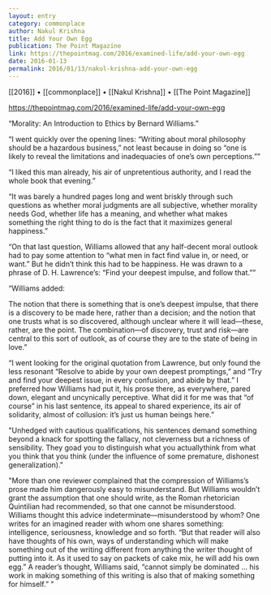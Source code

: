 ```yaml
---
layout: entry
category: commonplace
author: Nakul Krishna
title: Add Your Own Egg
publication: The Point Magazine
link: https://thepointmag.com/2016/examined-life/add-your-own-egg
date: 2016-01-13
permalink: 2016/01/13/nakul-krishna-add-your-own-egg
---
```


[[2016]] • [[commonplace]] • [[Nakul Krishna]] • [[The Point Magazine]]

https://thepointmag.com/2016/examined-life/add-your-own-egg

“Morality: An Introduction to Ethics by Bernard Williams.”

“I went quickly over the opening lines: “Writing about moral philosophy should be a hazardous business,” not least because in doing so “one is likely to reveal the limitations and inadequacies of one’s own perceptions.””

“I liked this man already, his air of unpretentious authority, and I read the whole book that evening.”

“It was barely a hundred pages long and went briskly through such questions as whether moral judgments are all subjective, whether morality needs God, whether life has a meaning, and whether what makes something the right thing to do is the fact that it maximizes general happiness.”

“On that last question, Williams allowed that any half-decent moral outlook had to pay some attention to “what men in fact find value in, or need, or want.” But he didn’t think this had to be happiness. He was drawn to a phrase of D. H. Lawrence’s: “Find your deepest impulse, and follow that.””

“Williams added:

The notion that there is something that is one’s deepest impulse, that there is a discovery to be made here, rather than a decision; and the notion that one trusts what is so discovered, although unclear where it will lead—these, rather, are the point. The combination—of discovery, trust and risk—are central to this sort of outlook, as of course they are to the state of being in love.”

“I went looking for the original quotation from Lawrence, but only found the less resonant “Resolve to abide by your own deepest promptings,” and “Try and find your deepest issue, in every confusion, and abide by that.” I preferred how Williams had put it, his prose there, as everywhere, pared down, elegant and uncynically perceptive. What did it for me was that “of course” in his last sentence, its appeal to shared experience, its air of solidarity, almost of collusion: it’s just us human beings here.”

"Unhedged with cautious qualifications, his sentences demand something beyond a knack for spotting the fallacy, not cleverness but a richness of sensibility. They goad you to distinguish what you actuallythink from what you think that you think (under the influence of some premature, dishonest generalization)."

"More than one reviewer complained that the compression of Williams’s prose made him dangerously easy to misunderstand. But Williams wouldn’t grant the assumption that one should write, as the Roman rhetorician Quintilian had recommended, so that one cannot be misunderstood. Williams thought this advice indeterminate—misunderstood by whom? One writes for an imagined reader with whom one shares something: intelligence, seriousness, knowledge and so forth. “But that reader will also have thoughts of his own, ways of understanding which will make something out of the writing different from anything the writer thought of putting into it. As it used to say on packets of cake mix, he will add his own egg.” A reader’s thought, Williams said, “cannot simply be dominated … his work in making something of this writing is also that of making something for himself.” "

